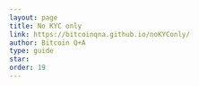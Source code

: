 ```yaml
---
layout: page
title: No KYC only
link: https://bitcoinqna.github.io/noKYConly/
author: Bitcoin Q+A
type: guide
star: 
order: 19
---
```

